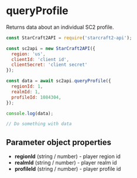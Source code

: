 # queryProfile

Returns data about an individual SC2 profile.

```js
const StarCraft2API = require('starcraft2-api');

const sc2api = new StarCraft2API({
  region: 'us',
  clientId: 'client id',
  clientSecret: 'client secret'
});

const data = await sc2api.queryProfile({
  regionId: 1,
  realmId: 1,
  profileId: 1084304,
});

console.log(data);

// Do something with data

```

## Parameter object properties

* **regionId** (string / number) - player region id
* **realmId** (string / number) - player realm id
* **profileId** (string / number) - player profile id
